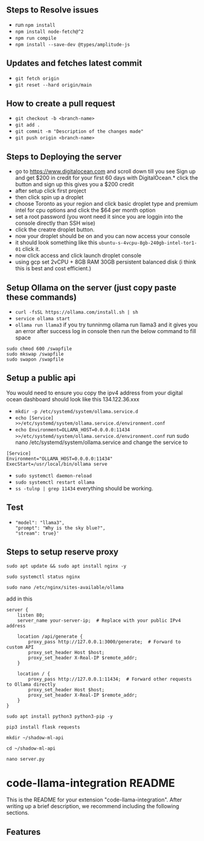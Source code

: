 ## Steps to Resolve issues
- run ```npm install```
- ```npm install node-fetch@^2```
- ```npm run compile```
- ```npm install --save-dev @types/amplitude-js```

## Updates and fetches latest commit
- ```git fetch origin```
- ```git reset --hard origin/main```

## How to create a pull request
- ```git checkout -b <branch-name>```
- ```git add .```
- ```git commit -m "Description of the changes made"```
- ```git push origin <branch-name>```



## Steps to Deploying the server
- go to https://www.digitalocean.com and scroll down till you see Sign up and get $200 in credit for your first 60 days with DigitalOcean.* click the button and sign up this gives you a $200 credit
- after setup click first project
- then click spin up a droplet
- choose Toronto as your region and click basic droplet type and premium intel for cpu options and click the $64 per month option
- set a root password (you wont need it since you are loggin into the console directly than SSH wise)
- click the creatre droplet button.
- now your droplet should be on and you can now access your console
- it should look something like this ```ubuntu-s-4vcpu-8gb-240gb-intel-tor1-01``` click it.
- now click access and click launch droplet console
- using gcp set 2vCPU + 8GB RAM 30GB persistent balanced disk (i think this is best and cost efficient.)
## Setup Ollama on the server (just copy paste these commands)
- ```curl -fsSL https://ollama.com/install.sh | sh```
- ```service ollama start```
- ```ollama run llama3```
if you try tunninmg ollama run llama3 and it gives you an error after success log in console then run the below command to fill space
```sudo fallocate -l 2G /swapfile
sudo chmod 600 /swapfile
sudo mkswap /swapfile
sudo swapon /swapfile
```

## Setup a public api
You would need to ensure you copy the ipv4 address from your digital ocean dashboard should look like this 134.122.36.xxx
- ```mkdir -p /etc/systemd/system/ollama.service.d```
- ```echo [Service] >>/etc/systemd/system/ollama.service.d/environment.conf```
- ```echo Environment=OLLAMA_HOST=0.0.0.0:11434 >>/etc/systemd/system/ollama.service.d/environment.conf```
  run sudo nano /etc/systemd/system/ollama.service and change the service to 
```
[Service]
Environment="OLLAMA_HOST=0.0.0.0:11434"
ExecStart=/usr/local/bin/ollama serve
```

- ```sudo systemctl daemon-reload```
- ```sudo systemctl restart ollama```
- ```ss -tulnp | grep 11434```
everything should be working.

## Test
- ```curl -X POST http://178.128.231.xxx:11434/api/generate -d '{
  "model": "llama3",
  "prompt": "Why is the sky blue?",
  "stream": true}'
  ```

## Steps to setup reserve proxy
```sudo apt update && sudo apt install nginx -y```

```sudo systemctl status nginx```

```sudo nano /etc/nginx/sites-available/ollama```

add in this 

```
server {
    listen 80;
    server_name your-server-ip;  # Replace with your public IPv4 address

    location /api/generate {
        proxy_pass http://127.0.0.1:3000/generate;  # Forward to custom API
        proxy_set_header Host $host;
        proxy_set_header X-Real-IP $remote_addr;
    }

    location / {
        proxy_pass http://127.0.0.1:11434;  # Forward other requests to Ollama directly
        proxy_set_header Host $host;
        proxy_set_header X-Real-IP $remote_addr;
    }
}
```

```sudo apt install python3 python3-pip -y```

```pip3 install flask requests```

```mkdir ~/shadow-ml-api```

```cd ~/shadow-ml-api```

```nano server.py```

# code-llama-integration README

This is the README for your extension "code-llama-integration". After writing up a brief description, we recommend including the following sections.

## Features
